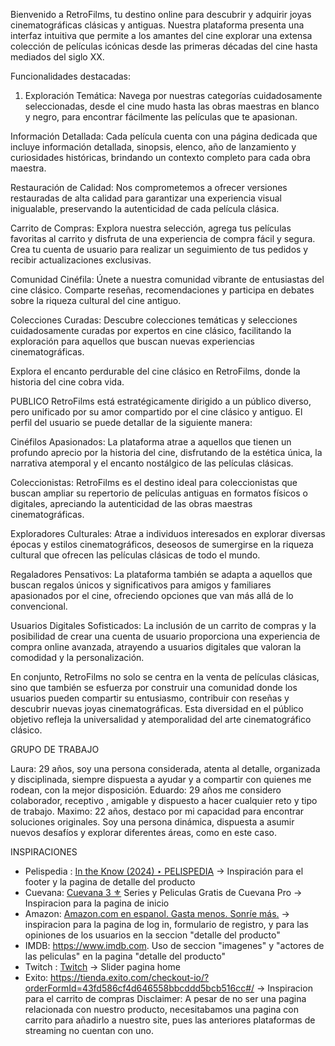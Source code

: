 Bienvenido a RetroFilms, tu destino online para descubrir y adquirir joyas cinematográficas clásicas y antiguas. Nuestra plataforma presenta una interfaz intuitiva que permite a los amantes del cine explorar una extensa colección de películas icónicas desde las primeras décadas del cine hasta mediados del siglo XX.

Funcionalidades destacadas:
1. Exploración Temática: Navega por nuestras categorías cuidadosamente seleccionadas, desde el cine mudo hasta las obras maestras en blanco y negro, para encontrar fácilmente las películas que te apasionan.

Información Detallada: Cada película cuenta con una página dedicada que incluye información detallada, sinopsis, elenco, año de lanzamiento y curiosidades históricas, brindando un contexto completo para cada obra maestra.

Restauración de Calidad: Nos comprometemos a ofrecer versiones restauradas de alta calidad para garantizar una experiencia visual inigualable, preservando la autenticidad de cada película clásica.

Carrito de Compras: Explora nuestra selección, agrega tus películas favoritas al carrito y disfruta de una experiencia de compra fácil y segura. Crea tu cuenta de usuario para realizar un seguimiento de tus pedidos y recibir actualizaciones exclusivas.

Comunidad Cinéfila: Únete a nuestra comunidad vibrante de entusiastas del cine clásico. Comparte reseñas, recomendaciones y participa en debates sobre la riqueza cultural del cine antiguo.

Colecciones Curadas: Descubre colecciones temáticas y selecciones cuidadosamente curadas por expertos en cine clásico, facilitando la exploración para aquellos que buscan nuevas experiencias cinematográficas.

Explora el encanto perdurable del cine clásico en RetroFilms, donde la historia del cine cobra vida.

PUBLICO
RetroFilms está estratégicamente dirigido a un público diverso, pero unificado por su amor compartido por el cine clásico y antiguo. El perfil del usuario se puede detallar de la siguiente manera:

Cinéfilos Apasionados: La plataforma atrae a aquellos que tienen un profundo aprecio por la historia del cine, disfrutando de la estética única, la narrativa atemporal y el encanto nostálgico de las películas clásicas.

Coleccionistas: RetroFilms es el destino ideal para coleccionistas que buscan ampliar su repertorio de películas antiguas en formatos físicos o digitales, apreciando la autenticidad de las obras maestras cinematográficas.

Exploradores Culturales: Atrae a individuos interesados en explorar diversas épocas y estilos cinematográficos, deseosos de sumergirse en la riqueza cultural que ofrecen las películas clásicas de todo el mundo.

Regaladores Pensativos: La plataforma también se adapta a aquellos que buscan regalos únicos y significativos para amigos y familiares apasionados por el cine, ofreciendo opciones que van más allá de lo convencional.

Usuarios Digitales Sofisticados: La inclusión de un carrito de compras y la posibilidad de crear una cuenta de usuario proporciona una experiencia de compra online avanzada, atrayendo a usuarios digitales que valoran la comodidad y la personalización.

En conjunto, RetroFilms no solo se centra en la venta de películas clásicas, sino que también se esfuerza por construir una comunidad donde los usuarios pueden compartir su entusiasmo, contribuir con reseñas y descubrir nuevas joyas cinematográficas. Esta diversidad en el público objetivo refleja la universalidad y atemporalidad del arte cinematográfico clásico.

GRUPO DE TRABAJO

Laura: 29 años, soy una persona considerada, atenta al detalle, organizada y disciplinada, siempre dispuesta a ayudar y a compartir con quienes me rodean, con la mejor disposición.
Eduardo: 29 años me considero colaborador, receptivo , amigable y dispuesto a hacer cualquier reto y tipo de trabajo.
Maximo: 22 años, destaco por mi capacidad para encontrar soluciones originales. Soy una persona dinámica, dispuesta a asumir nuevos desafíos y explorar diferentes áreas, como en este caso.


INSPIRACIONES

* Pelispedia : [In the Know (2024) ‣ PELISPEDIA](https://ww1.pelispedia.asia/) → Inspiración para el footer y la pagina de detalle del producto
* Cuevana: [Cuevana 3 ⚜️](https://w3wv.cuevana.biz/) Series y Peliculas Gratis de Cuevana Pro → Inspiracion para la pagina de inicio
* Amazon: [Amazon.com en espanol. Gasta menos. Sonríe más.](https://www.amazon.com/-/es/ref=nav_logo) → inspiracion para la pagina de log in, formulario de registro, y para las opiniones de los usuarios en la seccion "detalle del producto"
* IMDB: https://www.imdb.com. Uso de seccion "imagenes" y "actores de las peliculas" en la pagina "detalle del producto"
* Twitch : [Twitch](https://www.twitch.tv/) → Slider pagina home
* Exito: https://tienda.exito.com/checkout-io/?orderFormId=43fd586cf4d646558bbcddd5bcb516cc#/ → Inspiracion para el carrito de compras
Disclaimer: A pesar de no ser una pagina relacionada con nuestro producto, necesitabamos una pagina con carrito para añadirlo a nuestro site, pues las anteriores plataformas de streaming no cuentan con uno.
